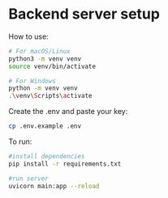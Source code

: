 # Backend server setup

How to use:
```bash
# For macOS/Linux
python3 -m venv venv
source venv/bin/activate

# For Windows
python -m venv venv
.\venv\Scripts\activate
```

Create the .env and paste your key:
```bash
cp .env.example .env
```

To run:
```bash
#install dependencies
pip install -r requirements.txt

#run server
uvicorn main:app --reload
```
